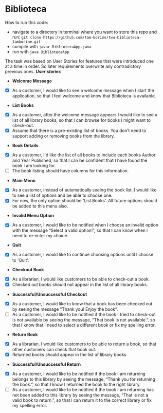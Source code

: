 Biblioteca
=================================================

How to run this code:
- navigate to a directory in terminal where you want to store this repo and run:
 `git clone https://github.com/tam-borine/twu-biblioteca-tamborine.git`
- compile with `javac BibliotecaApp.java`
- run with `java BibliotecaApp`

The task was based on User Stories for features that were introduced one at a time in order. So later requirements overwrite any contradictory previous ones.
*****User stories*****

* **Welcome Message**  
- [x] As a customer, I would like to see a welcome message when I start the application, so that I feel welcome and know that Biblioteca is available.
* **List Books** 
- [x] As a customer, after the welcome message appears I would like to see a list of all library books, so that I can browse for books I might want to check-out. 
- [x] Assume that there is a pre-existing list of books. You don't need to support adding or removing books from the library.
* **Book Details** 
- [x] As a customer, I'd like the list of all books to include each books Author and Year Published, so that I can be confident that I have found the book I am looking for. 
- [ ] The book listing should have columns for this information.
* **Main Menu** 
- [x] As a customer, instead of automatically seeing the book list, I would like to see a list of options and be able to choose one. 
- [x] For now, the only option should be 'List Books'. All future options should be added to this menu also.
* **Invalid Menu Option** 
- [x] As a customer, I would like to be notified when I choose an invalid option with the message “Select a valid option!”, so that I can know when I need to re-enter my choice.
* **Quit** 
- [x] As a customer, I would like to continue choosing options until I choose to 'Quit'.
* **Checkout Book** 
- [x] As a librarian, I would like customers to be able to check-out a book. 
- [x] Checked out books should not appear in the list of all library books.
* **Successful/Unsuccessful Checkout** 
- [x] As a customer, I would like to know that a book has been checked out by seeing the message “Thank you! Enjoy the book”.
- [ ] As a customer, I would like to be notified if the book I tried to check-out is not available by seeing the message, “That book is not available.”, so that I know that I need to select a different book or fix my spelling error.
* **Return Book** 
- [x] As a librarian, I would like customers to be able to return a book, so that other customers can check that book out. 
- [x] Returned books should appear in the list of library books.
* **Successful/Unsuccessful Return** 
- [x] As a customer, I would like to be notified if the book I am returning belongs to this library by seeing the message, “Thank you for returning the book.”, so that I know I returned the book to the right library.
- [ ] As a customer, I would like to be notified if the book I am returning has not been added to this library by seeing the message, “That is not a valid book to return.”, so that I can return it to the correct library or fix my spelling error.